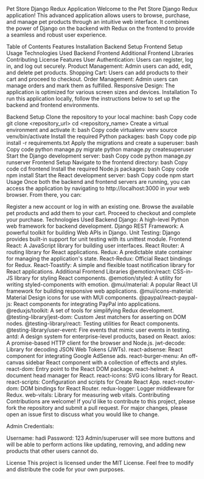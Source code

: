 Pet Store Django Redux Application
Welcome to the Pet Store Django Redux application! This advanced application allows users to browse, purchase, and manage pet products through an intuitive web interface. It combines the power of Django on the backend with Redux on the frontend to provide a seamless and robust user experience.

Table of Contents
Features
Installation
Backend Setup
Frontend Setup
Usage
Technologies Used
Backend
Frontend
Additional Frontend Libraries
Contributing
License
Features
User Authentication: Users can register, log in, and log out securely.
Product Management: Admin users can add, edit, and delete pet products.
Shopping Cart: Users can add products to their cart and proceed to checkout.
Order Management: Admin users can manage orders and mark them as fulfilled.
Responsive Design: The application is optimized for various screen sizes and devices.
Installation
To run this application locally, follow the instructions below to set up the backend and frontend environments.

Backend Setup
Clone the repository to your local machine:
bash
Copy code
git clone <repository_url>
cd <repository_name>
Create a virtual environment and activate it:
bash
Copy code
virtualenv venv
source venv/bin/activate
Install the required Python packages:
bash
Copy code
pip install -r requirements.txt
Apply the migrations and create a superuser:
bash
Copy code
python manage.py migrate
python manage.py createsuperuser
Start the Django development server:
bash
Copy code
python manage.py runserver
Frontend Setup
Navigate to the frontend directory:
bash
Copy code
cd frontend
Install the required Node.js packages:
bash
Copy code
npm install
Start the React development server:
bash
Copy code
npm start
Usage
Once both the backend and frontend servers are running, you can access the application by navigating to http://localhost:3000 in your web browser. From there, you can:

Register a new account or log in with an existing one.
Browse the available pet products and add them to your cart.
Proceed to checkout and complete your purchase.
Technologies Used
Backend
Django: A high-level Python web framework for backend development.
Django REST Framework: A powerful toolkit for building Web APIs in Django.
Unit Testing: Django provides built-in support for unit testing with its unittest module.
Frontend
React: A JavaScript library for building user interfaces.
React Router: A routing library for React applications.
Redux: A predictable state container for managing the application's state.
React-Redux: Official React bindings for Redux.
React-Toastify: A simple and flexible toast notification library for React applications.
Additional Frontend Libraries
@emotion/react: CSS-in-JS library for styling React components.
@emotion/styled: A utility for writing styled-components with emotion.
@mui/material: A popular React UI framework for building responsive web applications.
@mui/icons-material: Material Design icons for use with MUI components.
@paypal/react-paypal-js: React components for integrating PayPal into applications.
@reduxjs/toolkit: A set of tools for simplifying Redux development.
@testing-library/jest-dom: Custom Jest matchers for asserting on DOM nodes.
@testing-library/react: Testing utilities for React components.
@testing-library/user-event: Fire events that mimic user events in testing.
antd: A design system for enterprise-level products, based on React.
axios: A promise-based HTTP client for the browser and Node.js.
jwt-decode: Library for decoding JSON Web Tokens (JWTs).
react-adsense: React component for integrating Google AdSense ads.
react-burger-menu: An off-canvas sidebar React component with a collection of effects and styles.
react-dom: Entry point to the React DOM package.
react-helmet: A document head manager for React.
react-icons: SVG icons library for React.
react-scripts: Configuration and scripts for Create React App.
react-router-dom: DOM bindings for React Router.
redux-logger: Logger middleware for Redux.
web-vitals: Library for measuring web vitals.
Contributing
Contributions are welcome! If you'd like to contribute to this project, please fork the repository and submit a pull request. For major changes, please open an issue first to discuss what you would like to change.

Admin Credentials:

Username: hadi
Password: 123
Admin/superuser will see more buttons and will be able to perform actions like updating, removing, and adding new products that other users cannot do.

License
This project is licensed under the MIT License. Feel free to modify and distribute the code for your own purposes.


